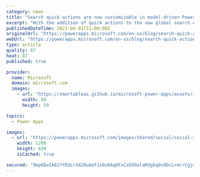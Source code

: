 ```yaml
---
category: news
title: "Search quick actions are now customizable in model-driven Power Apps"
excerpt: "With the addition of quick actions to the new global search experience, discovering and acting on information in model-driven apps is a lot easier. Quick actions are evolving to be configurable, so you can extend them in ways that is useful for your unique scenarios."
publishedDateTime: 2021-04-01T11:00:00Z
originalUrl: "https://powerapps.microsoft.com/en-us/blog/search-quick-actions-are-now-customizable-in-model-driven-power-apps/"
webUrl: "https://powerapps.microsoft.com/en-us/blog/search-quick-actions-are-now-customizable-in-model-driven-power-apps/"
type: article
quality: 87
heat: 87
published: true

provider:
  name: Microsoft
  domain: microsoft.com
  images:
    - url: "https://smartableai.github.io/microsoft-power-apps/assets/images/organizations/microsoft.com-50x50.jpg"
      width: 50
      height: 50

topics:
  - Power Apps

images:
  - url: "https://powerapps.microsoft.com/images/shared/social/social-share-post-ignite.png"
    width: 1200
    height: 630
    isCached: true

secured: "9mp6DwIA61YYEULrS42OubeF1x0z0AqOFxCz8XOalaM3gbqOv9DcLrmcrCgjqv0NwNi1nB8OVtJrTFZVGqYWLYNRgta7UnquokXSof4H7OqMxOXNwgvQOa0KwNP1n3xlPBa7lyi917c0wXRIJ24+fyaisOZRHSvIdGXQ4XKfpfKrPjTjgqtBUN0XRo/ibwHM4m+hPJW0Nyujvp41JLFLkDmXYWR5U1R+82fOKyU4bGrOcyBiC/jvPDGB/jkRhQ5T3eGRNIVH8KmQSfO7oRO4OWi/4tsbtGjr5ocO+0lvl73LjVVMWGc3kmadlwLSITboPY0B/f8yvweytwXnaYkD7Cr/dMoL00PK9xaa4gQo9L8=;rCjxcr8Rv76+bTOBVV+u0w=="
---
```


